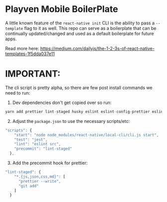 # Playven Mobile BoilerPlate

A little known feature of the `react-native init` CLI is the ability to pass a `--template` flag to it as well. This repo can serve as a boilerplate that can be continually updated/changed and used as a default boilerplate for future apps.

Read more here: https://medium.com/dailyjs/the-1-2-3s-of-react-native-templates-1f5dda037e11

# IMPORTANT:

The cli script is pretty alpha, so there are few post install commands we need to run:

1.  Dev dependencies don't get copied over so run:

```js
yarn add prettier lint-staged husky eslint eslint-config-prettier eslint-config-universe eslint-plugin-react --dev
```

2.  Adjust the `package.json` to use the necessary scripts/etc:

```js
"scripts": {
    "start": "node node_modules/react-native/local-cli/cli.js start",
    "test": "jest",
    "lint": "eslint src",
    "precommit": "lint-staged"
  },
```

3.  Add the precommit hook for prettier:

```js
"lint-staged": {
    "*.{js,json,css,md}": [
      "prettier --write",
      "git add"
    ]
  }
```
